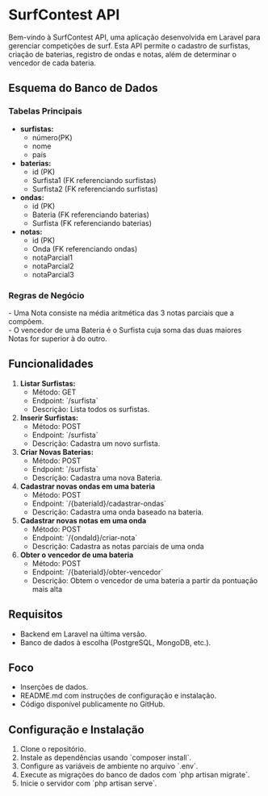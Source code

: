   <h1>SurfContest API</h1>

  <p>Bem-vindo à SurfContest API, uma aplicação desenvolvida em Laravel para gerenciar competições de surf. Esta API permite o cadastro de surfistas, criação de baterias, registro de ondas e notas, além de determinar o vencedor de cada bateria.</p>

  <h2>Esquema do Banco de Dados</h2>

  <h3>Tabelas Principais</h3>

  <ul>
    <li>
      <strong>surfistas:</strong>
      <ul>
        <li>número(PK)</li>
        <li>nome</li>
        <li>país</li>
      </ul>
    </li>
    <li>
      <strong>baterias:</strong>
      <ul>
        <li>id (PK)</li>
        <li>Surfista1 (FK referenciando surfistas)</li>
        <li>Surfista2 (FK referenciando surfistas)</li>
      </ul>
    </li>
    <li>
      <strong>ondas:</strong>
      <ul>
        <li>id (PK)</li>
        <li>Bateria (FK referenciando baterias)</li>
        <li>Surfista (FK referenciando baterias)</li>
      </ul>
    </li>
    <li>
      <strong>notas:</strong>
      <ul>
        <li>id (PK)</li>
        <li>Onda (FK referenciando ondas)</li>
        <li>notaParcial1</li>
        <li>notaParcial2</li>
        <li>notaParcial3</li>
      </ul>
    </li>
  </ul>

  <h3>Regras de Negócio</h3>

  <p>
    - Uma Nota consiste na média aritmética das 3 notas parciais que a compõem.
    <br>
    - O vencedor de uma Bateria é o Surfista cuja soma das duas maiores Notas for superior à do outro.
  </p>

  <h2>Funcionalidades</h2>

  <ol>
    <li>
    <strong>Listar Surfistas:</strong>
      <ul>
        <li>Método: GET</li>
        <li>Endpoint: `/surfista`</li>
        <li>Descrição: Lista todos os  surfistas.</li>
      </ul>
    </li>
    <li>
      <strong>Inserir Surfistas:</strong>
      <ul>
        <li>Método: POST</li>
        <li>Endpoint: `/surfista`</li>
        <li>Descrição: Cadastra um novo surfista.</li>
      </ul>
    </li>
    <li>
      <strong>Criar Novas Baterias:</strong>
      <ul>
        <li>Método: POST</li>
        <li>Endpoint: `/surfista`</li>
        <li>Descrição: Cadastra uma nova Bateria.</li>
      </ul>
    </li>
    <li>
      <strong>Cadastrar novas ondas em uma bateria</strong>
      <ul>
        <li>Método: POST</li>
        <li>Endpoint: `/{bateriaId}/cadastrar-ondas`</li>
        <li>Descrição: Cadastra uma onda baseado na bateria.</li>
      </ul>
    </li>
    <li>
      <strong>Cadastrar novas notas em uma onda</strong>
      <ul>
        <li>Método: POST</li>
        <li>Endpoint: `/{ondaId}/criar-nota`</li>
        <li>Descrição: Cadastra as notas parciais de uma onda</li>
      </ul>
    </li>
    <li>
      <strong>Obter o vencedor de uma bateria</strong>
      <ul>
        <li>Método: POST</li>
        <li>Endpoint: `/{bateriaId}/obter-vencedor`</li>
        <li>Descrição: Obtem o vencedor de uma bateria a partir da pontuação mais alta</li>
      </ul>
    </li>


  </ol>


  <h2>Requisitos</h2>

  <ul>
    <li>Backend em Laravel na última versão.</li>
    <li>Banco de dados à escolha (PostgreSQL, MongoDB, etc.).</li>
  </ul>

  <h2>Foco</h2>

  <ul>
    <li>Inserções de dados.</li>
    <li>README.md com instruções de configuração e instalação.</li>
    <li>Código disponível publicamente no GitHub.</li>
  </ul>

  <h2>Configuração e Instalação</h2>

  <ol>
    <li>Clone o repositório.</li>
    <li>Instale as dependências usando `composer install`.</li>
    <li>Configure as variáveis de ambiente no arquivo `.env`.</li>
    <li>Execute as migrações do banco de dados com `php artisan migrate`.</li>
    <li>Inicie o servidor com `php artisan serve`.</li>
  </ol>
